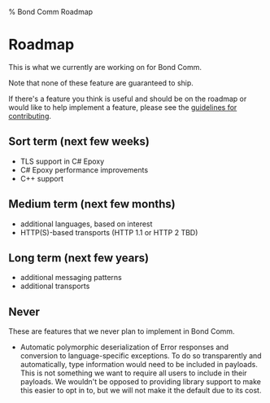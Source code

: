 % Bond Comm Roadmap

# Roadmap

This is what we currently are working on for Bond Comm.

Note that none of these feature are guaranteed to ship.

If there's a feature you think is useful and should be on the roadmap or
would like to help implement a feature, please see the
[guidelines for contributing](https://github.com/Microsoft/bond/blob/master/CONTRIBUTING.md).

## Sort term (next few weeks)

* TLS support in C# Epoxy
* C# Epoxy performance improvements
* C++ support

## Medium term (next few months)

* additional languages, based on interest
* HTTP(S)-based transports (HTTP 1.1 or HTTP 2 TBD)

## Long term (next few years)

* additional messaging patterns
* additional transports

## Never

These are features that we never plan to implement in Bond Comm.

* Automatic polymorphic deserialization of Error responses and conversion to
  language-specific exceptions. To do so transparently and automatically,
  type information would need to be included in payloads. This is not
  something we want to require all users to include in their payloads. We
  wouldn't be opposed to providing library support to make this easier to
  opt in to, but we will not make it the default due to its cost.
